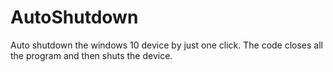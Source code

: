 # AutoShutdown
Auto shutdown the windows 10 device by just one click. The code closes all the program and then shuts the device.
